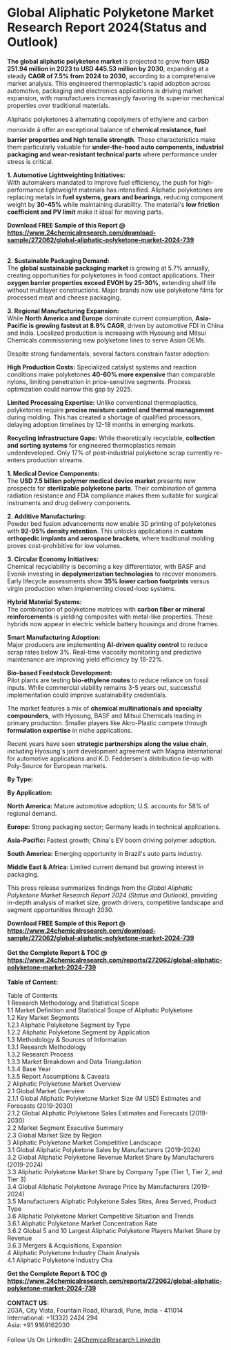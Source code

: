 <h1>Global Aliphatic Polyketone Market Research Report 2024(Status and Outlook)</h1><p><strong>The global aliphatic polyketone market</strong> is projected to grow from <strong>USD 251.94 million in 2023 to USD 445.53 million by 2030</strong>, expanding at a steady <strong>CAGR of 7.5% from 2024 to 2030</strong>, according to a comprehensive market analysis. This engineered thermoplastic's rapid adoption across automotive, packaging and electronics applications is driving market expansion, with manufacturers increasingly favoring its superior mechanical properties over traditional materials.</p><p>Aliphatic polyketones â alternating copolymers of ethylene and carbon monoxide â offer an exceptional balance of <strong>chemical resistance, fuel barrier properties and high tensile strength</strong>. These characteristics make them particularly valuable for <strong>under-the-hood auto components, industrial packaging and wear-resistant technical parts</strong> where performance under stress is critical.</p><p><strong>1. Automotive Lightweighting Initiatives:</strong><br>
With automakers mandated to improve fuel efficiency, the push for high-performance lightweight materials has intensified. Aliphatic polyketones are replacing metals in <strong>fuel systems, gears and bearings</strong>, reducing component weight by <strong>30-45%</strong> while maintaining durability. The material's <strong>low friction coefficient and PV limit</strong> make it ideal for moving parts.</p><div><b>Download FREE Sample of this Report @ 
            <a href="https://www.24chemicalresearch.com/download-sample/272062/global-aliphatic-polyketone-market-2024-739">
            https://www.24chemicalresearch.com/download-sample/272062/global-aliphatic-polyketone-market-2024-739</a></b></div><br><p><strong>2. Sustainable Packaging Demand:</strong><br>
The <strong>global sustainable packaging market</strong> is growing at 5.7% annually, creating opportunities for polyketones in food contact applications. Their <strong>oxygen barrier properties exceed EVOH by 25-30%</strong>, extending shelf life without multilayer constructions. Major brands now use polyketone films for processed meat and cheese packaging.</p><p><strong>3. Regional Manufacturing Expansion:</strong><br>
While <strong>North America and Europe</strong> dominate current consumption, <strong>Asia-Pacific is growing fastest at 8.9% CAGR</strong>, driven by automotive FDI in China and India. Localized production is increasing with Hyosung and Mitsui Chemicals commissioning new polyketone lines to serve Asian OEMs.</p><p>Despite strong fundamentals, several factors constrain faster adoption:</p><p><strong>High Production Costs:</strong> Specialized catalyst systems and reaction conditions make polyketones <strong>40-60% more expensive</strong> than comparable nylons, limiting penetration in price-sensitive segments. Process optimization could narrow this gap by 2025.</p><p><strong>Limited Processing Expertise:</strong> Unlike conventional thermoplastics, polyketones require <strong>precise moisture control and thermal management</strong> during molding. This has created a shortage of qualified processors, delaying adoption timelines by 12-18 months in emerging markets.</p><p><strong>Recycling Infrastructure Gaps:</strong> While theoretically recyclable, <strong>collection and sorting systems</strong> for engineered thermoplastics remain underdeveloped. Only 17% of post-industrial polyketone scrap currently re-enters production streams.</p><p><strong>1. Medical Device Components:</strong><br>
The <strong>USD 7.5 billion polymer medical device market</strong> presents new prospects for <strong>sterilizable polyketone parts</strong>. Their combination of gamma radiation resistance and FDA compliance makes them suitable for surgical instruments and drug delivery components.</p><p><strong>2. Additive Manufacturing:</strong><br>
Powder bed fusion advancements now enable 3D printing of polyketones with <strong>92-95% density retention</strong>. This unlocks applications in <strong>custom orthopedic implants and aerospace brackets</strong>, where traditional molding proves cost-prohibitive for low volumes.</p><p><strong>3. Circular Economy Initiatives:</strong><br>
Chemical recyclability is becoming a key differentiator, with BASF and Evonik investing in <strong>depolymerization technologies</strong> to recover monomers. Early lifecycle assessments show <strong>35% lower carbon footprints</strong> versus virgin production when implementing closed-loop systems.</p><p><strong>Hybrid Material Systems:</strong><br>
    The combination of polyketone matrices with <strong>carbon fiber or mineral reinforcements</strong> is yielding composites with metal-like properties. These hybrids now appear in electric vehicle battery housings and drone frames.</p><p><strong>Smart Manufacturing Adoption:</strong><br>
    Major producers are implementing <strong>AI-driven quality control</strong> to reduce scrap rates below 3%. Real-time viscosity monitoring and predictive maintenance are improving yield efficiency by 18-22%.</p><p><strong>Bio-based Feedstock Development:</strong><br>
    Pilot plants are testing <strong>bio-ethylene routes</strong> to reduce reliance on fossil inputs. While commercial viability remains 3-5 years out, successful implementation could improve sustainability credentials.</p><p>The market features a mix of <strong>chemical multinationals and specialty compounders</strong>, with Hyosung, BASF and Mitsui Chemicals leading in primary production. Smaller players like Akro-Plastic compete through <strong>formulation expertise</strong> in niche applications.</p><p>Recent years have seen <strong>strategic partnerships along the value chain</strong>, including Hyosung's joint development agreement with Magna International for automotive applications and K.D. Feddersen's distribution tie-up with Poly-Source for European markets.</p><p><strong>By Type:</strong></p><p><strong>By Application:</strong></p><p><strong>North America:</strong> Mature automotive adoption; U.S. accounts for 58% of regional demand.</p><p><strong>Europe:</strong> Strong packaging sector; Germany leads in technical applications.</p><p><strong>Asia-Pacific:</strong> Fastest growth; China's EV boom driving polymer adoption.</p><p><strong>South America:</strong> Emerging opportunity in Brazil's auto parts industry.</p><p><strong>Middle East &amp; Africa:</strong> Limited current demand but growing interest in packaging.</p><p>This press release summarizes findings from the <em>Global Aliphatic Polyketone Market Research Report 2024 (Status and Outlook)</em>, providing in-depth analysis of market size, growth drivers, competitive landscape and segment opportunities through 2030.</p><div><b>Download FREE Sample of this Report @ 
            <a href="https://www.24chemicalresearch.com/download-sample/272062/global-aliphatic-polyketone-market-2024-739">
            https://www.24chemicalresearch.com/download-sample/272062/global-aliphatic-polyketone-market-2024-739</a></b></div><br><div><b>Get the Complete Report & TOC @ 
            <a href="https://www.24chemicalresearch.com/reports/272062/global-aliphatic-polyketone-market-2024-739">
            https://www.24chemicalresearch.com/reports/272062/global-aliphatic-polyketone-market-2024-739</a></b></div><br>
            <b>Table of Content:</b><p>Table of Contents<br />
1 Research Methodology and Statistical Scope<br />
1.1 Market Definition and Statistical Scope of Aliphatic Polyketone<br />
1.2 Key Market Segments<br />
1.2.1 Aliphatic Polyketone Segment by Type<br />
1.2.2 Aliphatic Polyketone Segment by Application<br />
1.3 Methodology & Sources of Information<br />
1.3.1 Research Methodology<br />
1.3.2 Research Process<br />
1.3.3 Market Breakdown and Data Triangulation<br />
1.3.4 Base Year<br />
1.3.5 Report Assumptions & Caveats<br />
2 Aliphatic Polyketone Market Overview<br />
2.1 Global Market Overview<br />
2.1.1 Global Aliphatic Polyketone Market Size (M USD) Estimates and Forecasts (2019-2030)<br />
2.1.2 Global Aliphatic Polyketone Sales Estimates and Forecasts (2019-2030)<br />
2.2 Market Segment Executive Summary<br />
2.3 Global Market Size by Region<br />
3 Aliphatic Polyketone Market Competitive Landscape<br />
3.1 Global Aliphatic Polyketone Sales by Manufacturers (2019-2024)<br />
3.2 Global Aliphatic Polyketone Revenue Market Share by Manufacturers (2019-2024)<br />
3.3 Aliphatic Polyketone Market Share by Company Type (Tier 1, Tier 2, and Tier 3)<br />
3.4 Global Aliphatic Polyketone Average Price by Manufacturers (2019-2024)<br />
3.5 Manufacturers Aliphatic Polyketone Sales Sites, Area Served, Product Type<br />
3.6 Aliphatic Polyketone Market Competitive Situation and Trends<br />
3.6.1 Aliphatic Polyketone Market Concentration Rate<br />
3.6.2 Global 5 and 10 Largest Aliphatic Polyketone Players Market Share by Revenue<br />
3.6.3 Mergers & Acquisitions, Expansion<br />
4 Aliphatic Polyketone Industry Chain Analysis<br />
4.1 Aliphatic Polyketone Industry Cha</p><div><b>Get the Complete Report & TOC @ 
            <a href="https://www.24chemicalresearch.com/reports/272062/global-aliphatic-polyketone-market-2024-739">
            https://www.24chemicalresearch.com/reports/272062/global-aliphatic-polyketone-market-2024-739</a></b></div><br><b>CONTACT US:</b><br>
            203A, City Vista, Fountain Road, Kharadi, Pune, India - 411014<br>
            International: +1(332) 2424 294<br>
            Asia: +91 9169162030 <br><br>
            Follow Us On LinkedIn: <a href="https://www.linkedin.com/company/24chemicalresearch/">24ChemicalResearch LinkedIn</a>
